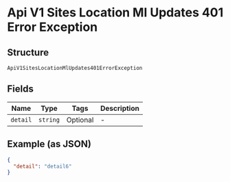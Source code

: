 
# Api V1 Sites Location Ml Updates 401 Error Exception

## Structure

`ApiV1SitesLocationMlUpdates401ErrorException`

## Fields

| Name | Type | Tags | Description |
|  --- | --- | --- | --- |
| `detail` | `string` | Optional | - |

## Example (as JSON)

```json
{
  "detail": "detail6"
}
```

